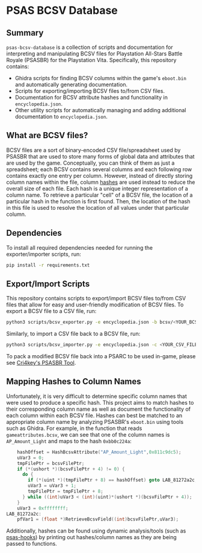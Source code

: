 # PSAS BCSV Database

## Summary
```psas-bcsv-database``` is a collection of scripts and documentation for interpreting and manipulating BCSV files for Playstation All-Stars Battle Royale (PSASBR) for the Playstation Vita.  Specifically, this repository contains:

- Ghidra scripts for finding BCSV columns within the game's ```eboot.bin``` and automatically generating documentation.
- Scripts for exporting/importing BCSV files to/from CSV files.
- Documentation for BCSV attribute hashes and functionality in ```encyclopedia.json```.
- Other utility scripts for automatically managing and adding additional documentation to ```encyclopedia.json```.

## What are BCSV files?
BCSV files are a sort of binary-encoded CSV file/spreadsheet used by PSASBR that are used to store many forms of global data and attributes that are used by the game. Conceptually, you can think of them as just a spreadsheet; each BCSV contains several columns and each following row contains exactly one entry per column. However, instead of directly storing column names within the file, column [hashes](https://en.wikipedia.org/wiki/Hash_function) are used instead to reduce the overall size of each file. Each hash is a unique integer representation of a column name. To retrieve a particular "cell" of a BCSV file, the location of a particular hash in the function is first found. Then, the location of the hash in
this file is used to resolve the location of all values under that particular column.

## Dependencies
To install all required dependencies needed for running the exporter/importer scripts, run:

```bash
pip install -r requirements.txt
```

## Export/Import Scripts
This repository contains scripts to export/import BCSV files to/from CSV files that allow for easy and user-friendly modification of BCSV files. To export a BCSV file to a CSV file, run:

```bash
python3 scripts/bcsv_exporter.py -e encyclopedia.json -b bcsv/<YOUR_BCSV_FILE>
```

Similarly, to import a CSV file back to a BCSV file, run:

```bash
python3 scripts/bcsv_importer.py -e encyclopedia.json -c <YOUR_CSV_FILE>
```

To pack a modified BCSV file back into a PSARC to be used in-game, please see [Cri4key's PSASBR Tool](https://github.com/Cri4Key/PSASBR-Tool).

## Mapping Hashes to Column Names
Unfortunately, it is very difficult to determine specific column names that were used to produce a specific hash. This project aims to match hashes to their corresponding column name as well as document the functionality of each column within each BCSV file. Hashes can best be matched to an appropriate column name by analyzing PSASBR's ```eboot.bin``` using tools such as Ghidra. For example, in the function that reads ```gameattributes.bcsv```, we can see that one of the column names is ```AP_Amount_Light``` and maps to the hash ```0xbb0c224a```:

```C
    hashOffset = HashBcsvAttribute("AP_Amount_Light",0x811c9dc5);
    uVar3 = 0;
    tmpFilePtr = bcsvFilePtr;
    if (*(ushort *)(bcsvFilePtr + 4) != 0) {
      do {
        if (*(uint *)(tmpFilePtr + 8) == hashOffset) goto LAB_81272a2c;
        uVar3 = uVar3 + 1;
        tmpFilePtr = tmpFilePtr + 8;
      } while ((int)uVar3 < (int)(uint)*(ushort *)(bcsvFilePtr + 4));
    }
    uVar3 = 0xffffffff;
LAB_81272a2c:
    pfVar1 = (float *)RetrieveBcsvField((int)bcsvFilePtr,uVar3);
```

Additionally, hashes can be found using dynamic analysis/tools (such as [psas-hooks](https://github.com/pschap/psas-hooks/tree/master)) by printing out hashes/column names as they are being passed to functions.

